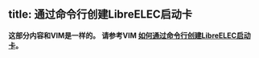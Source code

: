 title: 通过命令行创建LibreELEC启动卡
---

**这部分内容和VIM是一样的。**
**请参考VIM [如何通过命令行创建LibreELEC启动卡](/zh-cn/vim/CreateLibreELECBootCardViaCLI.html)。**


